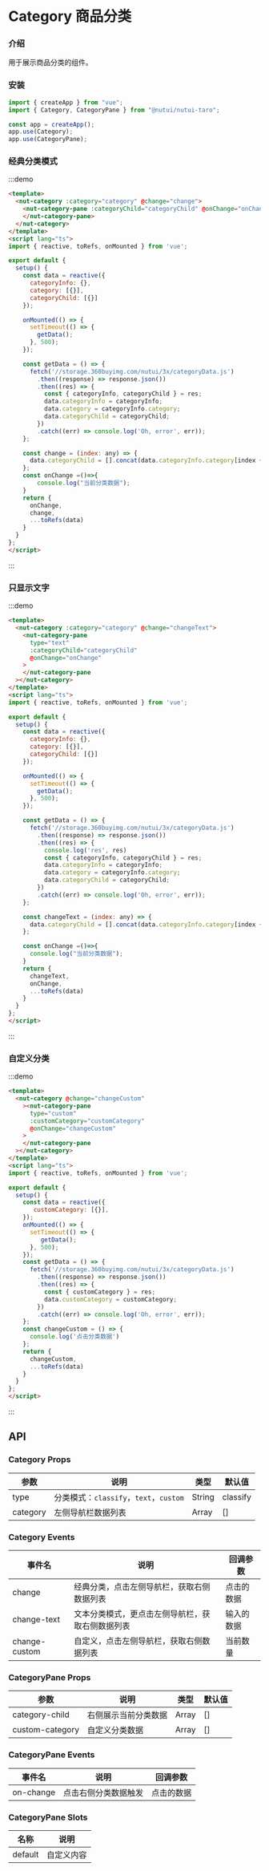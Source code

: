 # Category 商品分类

### 介绍

用于展示商品分类的组件。

### 安装

```javascript
import { createApp } from "vue";
import { Category, CategoryPane } from "@nutui/nutui-taro";

const app = createApp();
app.use(Category);
app.use(CategoryPane);
```

### 经典分类模式

:::demo

```html
<template>
  <nut-category :category="category" @change="change">
    <nut-category-pane :categoryChild="categoryChild" @onChange="onChange">
    </nut-category-pane>
  </nut-category>
</template>
<script lang="ts">
import { reactive, toRefs, onMounted } from 'vue';

export default {
  setup() {
    const data = reactive({
      categoryInfo: {},
      category: [{}],
      categoryChild: [{}]
    });

    onMounted(() => {
      setTimeout(() => {
        getData();
      }, 500);
    });

    const getData = () => {
      fetch('//storage.360buyimg.com/nutui/3x/categoryData.js')
        .then((response) => response.json())
        .then((res) => {
          const { categoryInfo, categoryChild } = res;
          data.categoryInfo = categoryInfo;
          data.category = categoryInfo.category;
          data.categoryChild = categoryChild;
        })
        .catch((err) => console.log('Oh, error', err)); 
    };

    const change = (index: any) => {
      data.categoryChild = [].concat(data.categoryInfo.category[index + 1].children as any);
    };
    const onChange =()=>{
        console.log("当前分类数据");
    }
    return {
      onChange,
      change,
      ...toRefs(data)
    }
  }
};
</script>
```
:::
### 只显示文字

:::demo

```html
<template>
  <nut-category :category="category" @change="changeText">
    <nut-category-pane
      type="text"
      :categoryChild="categoryChild"
      @onChange="onChange"
    >
    </nut-category-pane
  ></nut-category>
</template>
<script lang="ts">
import { reactive, toRefs, onMounted } from 'vue';

export default {
  setup() {
    const data = reactive({
      categoryInfo: {},
      category: [{}],
      categoryChild: [{}]
    });

    onMounted(() => {
      setTimeout(() => {
        getData();
      }, 500);
    });

    const getData = () => {
      fetch('//storage.360buyimg.com/nutui/3x/categoryData.js')
        .then((response) => response.json())
        .then((res) => {
          console.log('res', res)
          const { categoryInfo, categoryChild } = res;
          data.categoryInfo = categoryInfo;
          data.category = categoryInfo.category;
          data.categoryChild = categoryChild;
        })
        .catch((err) => console.log('Oh, error', err)); 
    };

    const changeText = (index: any) => {
      data.categoryChild = [].concat(data.categoryInfo.category[index + 1].children as any);
    };

    const onChange =()=>{
      console.log("当前分类数据");
    }
    return {
      changeText,
      onChange,
      ...toRefs(data)
    }
  }
};
</script>
```
:::
### 自定义分类

:::demo

```html
<template>
  <nut-category @change="changeCustom"
    ><nut-category-pane
      type="custom"
      :customCategory="customCategory"
      @onChange="changeCustom"
    >
    </nut-category-pane
  ></nut-category>
</template>
<script lang="ts">
import { reactive, toRefs, onMounted } from 'vue';

export default {
  setup() {
    const data = reactive({
       customCategory: [{}],
    });
    onMounted(() => {
      setTimeout(() => {
         getData();
      }, 500);
    });
    const getData = () => {
      fetch('//storage.360buyimg.com/nutui/3x/categoryData.js')
        .then((response) => response.json())
        .then((res) => {
          const { customCategory } = res;
          data.customCategory = customCategory;
        })
        .catch((err) => console.log('Oh, error', err)); 
    };
    const changeCustom = () => {
      console.log('点击分类数据')
    };
    return {
      changeCustom,
      ...toRefs(data)
    }
  }
};
</script>
```
:::
## API

### Category Props

| 参数     | 说明                             | 类型   | 默认值   |
| -------- | -------------------------------- | ------ | -------- |
| type     | 分类模式：`classify`，`text`，`custom` | String | classify |
| category | 左侧导航栏数据列表               | Array  | []       |

### Category Events

| 事件名        | 说明                                             | 回调参数   |
| ------------- | ------------------------------------------------ | ---------- |
| change        | 经典分类，点击左侧导航栏，获取右侧数据列表       | 点击的数据 |
| change-text   | 文本分类模式，更点击左侧导航栏，获取右侧数据列表 | 输入的数据 |
| change-custom | 自定义，点击左侧导航栏，获取右侧数据列表         | 当前数量   |

### CategoryPane Props

| 参数            | 说明                 | 类型  | 默认值 |
| --------------- | -------------------- | ----- | ------ |
| category-child  | 右侧展示当前分类数据 | Array | []     |
| custom-category | 自定义分类数据       | Array | []     |

### CategoryPane Events

| 事件名    | 说明                 | 回调参数   |
| --------- | -------------------- | ---------- |
| on-change | 点击右侧分类数据触发 | 点击的数据 |

### CategoryPane Slots

| 名称    | 说明       |
| ------- | ---------- |
| default | 自定义内容 |
